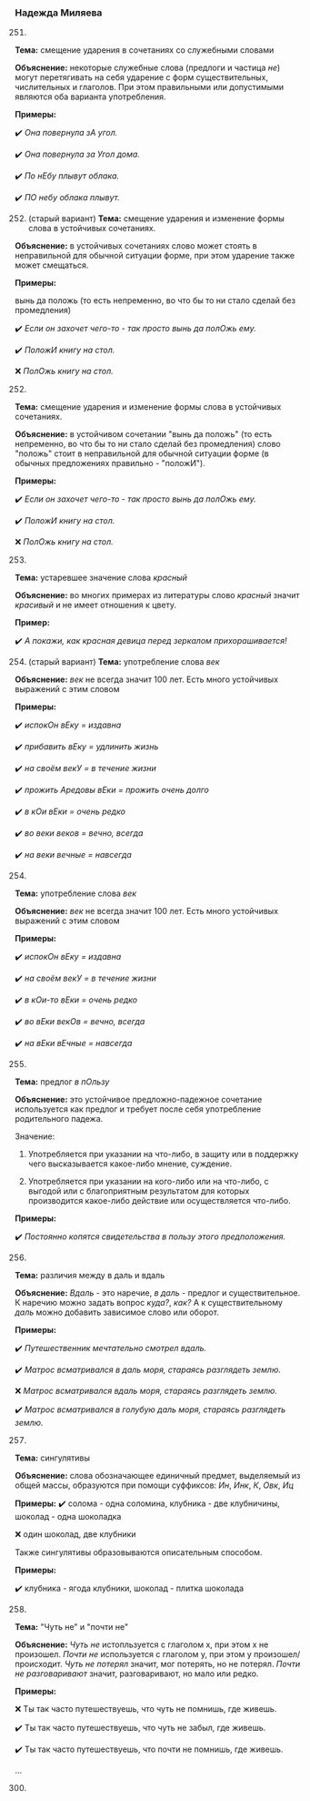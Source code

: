 ### Надежда Миляева

251.
**Тема:** смещение ударения в сочетаниях со служебными словами

**Объяснение:** некоторые служебные слова (предлоги и частица *не*) могут перетягивать на себя ударение с форм существительных, числительных и глаголов. При этом правильными или допустимыми являются оба варианта употребления.

**Примеры:**

:heavy_check_mark: *Она повернула зА угол.*

:heavy_check_mark: *Она повернула за Угол дома.*


:heavy_check_mark: *По нЕбу плывут облака.*

:heavy_check_mark: *ПО небу облака плывут.*

252. (старый вариант)
**Тема:** смещение ударения и изменение формы слова в устойчивых сочетаниях.

**Объяснение:** в устойчивых сочетаниях слово может стоять в неправильной для обычной ситуации форме, при этом ударение также может смещаться.

**Примеры:**

вынь да положь (то есть непременно, во что бы то ни стало сделай без промедления)

:heavy_check_mark: *Если он захочет чего-то - так просто вынь да полОжь ему.*

:heavy_check_mark: *ПоложИ книгу на стол.*

:x: *ПолОжь книгу на стол.*


252. 
**Тема:** смещение ударения и изменение формы слова в устойчивых сочетаниях.

**Объяснение:** в устойчивом сочетании "вынь да положь" (то есть непременно, во что бы то ни стало сделай без промедления) слово "положь"
 стоит в неправильной для обычной ситуации форме (в обычных предложениях правильно - "положИ").

**Примеры:**

:heavy_check_mark: *Если он захочет чего-то - так просто вынь да полОжь ему.*

:heavy_check_mark: *ПоложИ книгу на стол.*

:x: *ПолОжь книгу на стол.*


253.
**Тема:** устаревшее значение слова *красный*

**Объяснение:** во многих примерах из литературы слово *красный* значит *красивый* и не имеет отношения к цвету.

**Пример:**

:heavy_check_mark: *А покажи, как красная девица перед зеркалом прихорашивается!*

254. (старый вариант)
**Тема:** употребление слова *век*

**Объяснение:** *век* не всегда значит 100 лет. Есть много устойчивых выражений с этим словом

**Примеры:**

:heavy_check_mark: *испокОн вЕку = издавна*

:heavy_check_mark: *прибавить вЕку = удлинить жизнь* 

:heavy_check_mark: *на своём векУ = в течение жизни* 

:heavy_check_mark: *прожить Аредовы вЕки = прожить очень долго* 

:heavy_check_mark: *в кОи вЕки = очень редко*

:heavy_check_mark: *во веки веков = вечно, всегда* 

:heavy_check_mark: *на веки вечные = навсегда*


254.
**Тема:** употребление слова *век*

**Объяснение:** *век* не всегда значит 100 лет. Есть много устойчивых выражений с этим словом

**Примеры:**

:heavy_check_mark: *испокОн вЕку = издавна*

:heavy_check_mark: *на своём векУ = в течение жизни* 

:heavy_check_mark: *в кОи-то вЕки = очень редко*

:heavy_check_mark: *во вЕки векОв = вечно, всегда* 

:heavy_check_mark: *на вЕки вЕчные = навсегда*


255.
**Тема:** предлог *в пОльзу*

**Объяснение:** это устойчивое предложно-падежное сочетание используется как предлог и требует после себя 
употребление родительного падежа.

Значение: 

1) Употребляется при указании на что-либо, в защиту или в поддержку чего высказывается какое-либо мнение, суждение.

2) Употребляется при указании на кого-либо или на что-либо, с выгодой или с благоприятным результатом для которых 
производится какое-либо действие или осуществляется что-либо.

**Примеры:**

:heavy_check_mark: *Постоянно копятся свидетельства в пользу этого предположения.* 


256.
**Тема:** различия между в даль и вдаль

**Объяснение:** *Вдаль* - это наречие, *в даль* - предлог и существительное. 
К наречию можно задать вопрос *куда?*, *как?* А к существительному *даль* можно добавить зависимое слово или оборот.

**Примеры:**

:heavy_check_mark: *Путешественник мечтательно смотрел вдаль.*

:heavy_check_mark: *Матрос всматривался в даль моря, стараясь разглядеть землю.*

:x: *Матрос всматривался вдаль моря, стараясь разглядеть землю.*

:heavy_check_mark: *Матрос всматривался в голубую даль моря, стараясь разглядеть землю.*


257. 
**Тема:** сингулятивы

**Объяснение:** слова обозначающее единичный предмет, выделяемый из общей массы, образуются при помощи суффиксов:
*Ин*, *Инк*, *К*, *Овк*, *Иц*

**Примеры:**
:heavy_check_mark: солома - одна соломина, клубника - две клубничины, шоколад - одна шоколадка

:x: один шоколад, две клубники

Также сингулятивы образовываются описательным способом.

**Примеры:**

:heavy_check_mark: клубника - ягода клубники, шоколад - плитка шоколада

258. 
**Тема:** "Чуть не" и "почти не"

**Объяснение:** *Чуть не* истопльзуется с глаголом x, при этом х не произошел.
*Почти не* используется с глаголом y, при этом y произошел/происходит.
*Чуть не потерял* значит, мог потерять, но не потерял.
*Почти не разговаривают* значит, разговаривают, но мало или редко.

**Примеры:**

:x: Ты так часто путешествуешь, что чуть не помнишь, где живешь.

:heavy_check_mark: Ты так часто путешествуешь, что чуть не забыл, где живешь.

:heavy_check_mark: Ты так часто путешествуешь, что почти не помнишь, где живешь.


...

300.

